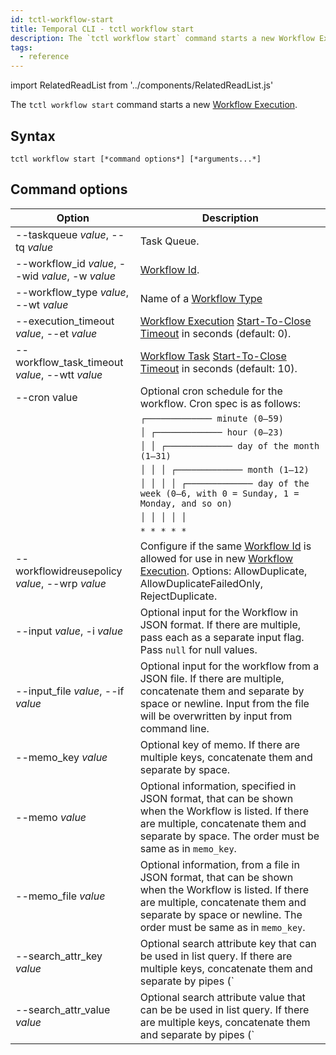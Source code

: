 ```yaml
---
id: tctl-workflow-start
title: Temporal CLI - tctl workflow start
description: The `tctl workflow start` command starts a new Workflow Execution.
tags:
  - reference
---
```


import RelatedReadList from '../components/RelatedReadList.js'

The `tctl workflow start` command starts a new [Workflow Execution](/docs/content/what-is-a-workflow-execution).

## Syntax

`tctl workflow start [*command options*] [*arguments...*]`

## Command options

| Option | Description |
| --- | --- |
| --taskqueue *value*, --tq *value* | Task Queue. |
| --workflow_id *value*, --wid *value*, -w *value* | [Workflow Id](/docs/content/what-is-a-workflow-id). |
| --workflow_type *value*, --wt *value* | Name of a [Workflow Type](/docs/content/what-is-a-workflow-type) |
| --execution_timeout *value*, --et *value* | [Workflow Execution](/docs/content/what-is-a-workflow-execution) [Start-To-Close Timeout](https://docs.temporal.io/docs/content/what-is-a-start-to-close-timeout/) in seconds (default: 0). |
| --workflow_task_timeout *value*, --wtt *value* | [Workflow Task](/docs/content/what-is-a-workflow-task) [Start-To-Close Timeout](https://docs.temporal.io/docs/content/what-is-a-start-to-close-timeout/) in seconds (default: 10). |
| --cron value | Optional cron schedule for the workflow. Cron spec is as follows: |
| | `┌───────────── minute (0–59)` |
| | `│ ┌───────────── hour (0–23)` |
| | `│ │ ┌───────────── day of the month (1–31)` |
| | `│ │ │ ┌───────────── month (1–12)` |
| | `│ │ │ │ ┌───────────── day of the week (0–6, with 0 = Sunday, 1 = Monday, and so on)` |
| | `│ │ │ │ │ ` |
| | `* * * * *` |
| --workflowidreusepolicy *value*, --wrp *value* | Configure if the same [Workflow Id](/docs/content/what-is-a-workflow-id) is allowed for use in new [Workflow Execution](/docs/content/what-is-a-workflow-execution). Options: AllowDuplicate, AllowDuplicateFailedOnly, RejectDuplicate. |
| --input *value*, -i *value* | Optional input for the Workflow in JSON format. If there are multiple, pass each as a separate input flag. Pass `null` for null values. |
| --input_file *value*, --if *value* | Optional input for the workflow from a JSON file. If there are multiple, concatenate them and separate by space or newline. Input from the file will be overwritten by input from command line. |
| --memo_key *value* | Optional key of memo. If there are multiple keys, concatenate them and separate by space. |
| --memo *value* | Optional information, specified in JSON format, that can be shown when the Workflow is listed. If there are multiple, concatenate them and separate by space. The order must be same as in `memo_key`. |
| --memo_file *value* | Optional information, from a file in JSON format, that can be shown when the Workflow is listed. If there are multiple, concatenate them and separate by space or newline. The order must be same as in `memo_key`. |
| --search_attr_key *value* | Optional search attribute key that can be used in list query. If there are multiple keys, concatenate them and separate by pipes (`|`). Use `cluster get-search-attr` command to list valid keys. | 
| --search_attr_value *value* | Optional search attribute value that can be be used in list query. If there are multiple keys, concatenate them and separate by pipes (`|`). If *value* is an array, use a JSON array, such as `["a","b"]`, `[1,2]`, `["true","false"]`, or `["2019-06-07T17:16:34-08:00","2019-06-07T18:16:34-08:00"]`. Use `cluster get-search-attr` command to list valid keys and value types. |
